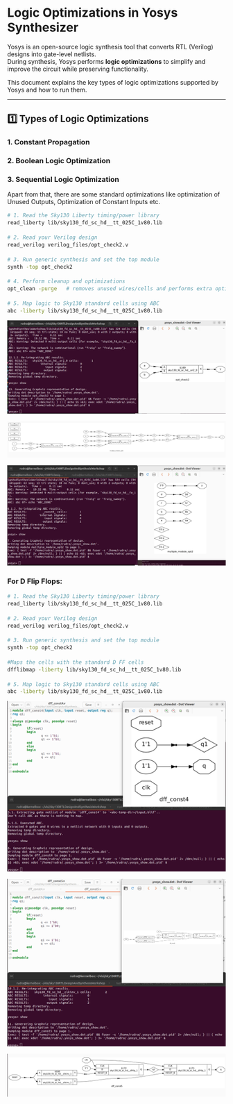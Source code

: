# Logic Optimizations in Yosys Synthesizer

Yosys is an open-source logic synthesis tool that converts RTL (Verilog) designs into gate-level netlists.  
During synthesis, Yosys performs **logic optimizations** to simplify and improve the circuit while preserving functionality.

This document explains the key types of logic optimizations supported by Yosys and how to run them.

---

## 1️⃣ Types of Logic Optimizations

### 1. Constant Propagation
### 2. Boolean Logic Optimization
### 3. Sequential Logic Optimization

Apart from that, there are some standard optimizations like optimization of Unused Outputs, Optimization of Constant Inputs etc.


```bash
# 1. Read the Sky130 Liberty timing/power library
read_liberty lib/sky130_fd_sc_hd__tt_025C_1v80.lib

# 2. Read your Verilog design
read_verilog verilog_files/opt_check2.v

# 3. Run generic synthesis and set the top module
synth -top opt_check2

# 4. Perform cleanup and optimizations
opt_clean -purge   # removes unused wires/cells and performs extra optimizations

# 5. Map logic to Sky130 standard cells using ABC
abc -liberty lib/sky130_fd_sc_hd__tt_025C_1v80.lib
```


![Alt Text](images/opt_check2.png)


![Alt Text](images/multiple_module_opt.png)


![Alt Text](images/multiple_module_opt_clean.png)



### For D Flip Flops:


```bash
# 1. Read the Sky130 Liberty timing/power library
read_liberty lib/sky130_fd_sc_hd__tt_025C_1v80.lib

# 2. Read your Verilog design
read_verilog verilog_files/opt_check2.v

# 3. Run generic synthesis and set the top module
synth -top opt_check2

#Maps the cells with the standard D FF cells
dfflibmap -liberty lib/sky130_fd_sc_hd__tt_025C_1v80.lib

# 5. Map logic to Sky130 standard cells using ABC
abc -liberty lib/sky130_fd_sc_hd__tt_025C_1v80.lib
```



![Alt Text](images/dff_const4.png)

![Alt Text](images/dff_const5.png)

![Alt Text](images/dff_const5_syn.png)